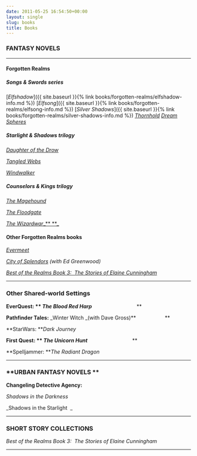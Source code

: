 ```yaml
---
date: 2011-05-25 16:54:50+00:00
layout: single
slug: books
title: Books
---
```


### **FANTASY NOVELS**

* * *

#### **Forgotten Realms**

##### **Songs & Swords series**

[_Elfshadow_]({{ site.baseurl }}{% link books/forgotten-realms/elfshadow-info.md %})
[_Elfsong_]({{ site.baseurl }}{% link books/forgotten-realms/elfsong-info.md %})
[_Silver Shadows_]({{ site.baseurl }}{% link books/forgotten-realms/silver-shadows-info.md %})
[_Thornhold_](http://www.elainecunningham.com/books/forgotten-realms/thornhold-info/)
[_Dream Spheres_](http://www.elainecunningham.com/books/forgotten-realms/the-dream-spheres-info/)

##### **Starlight & Shadows trilogy**




[_Daughter of the Drow_](http://www.elainecunningham.com/books/forgotten-realms/daughter-of-the-drow-info/)




[_Tangled Webs_](http://www.elainecunningham.com/books/forgotten-realms/tangled-webs-info/)




[_Windwalker_](http://www.elainecunningham.com/books/forgotten-realms/windwalker-info/)





##### **Counselors & Kings trilogy**




[_The Magehound_](http://www.elainecunningham.com/?page_id=2348&preview=true)




[_The Floodgate_](http://www.elainecunningham.com/?page_id=2354&preview=true)




[_The Wizardwar__** **_](http://www.elainecunningham.com/?page_id=2380&preview=true)





#### **Other Forgotten Realms books**




[_Evermeet_](http://www.elainecunningham.com/?page_id=2199&preview=true)




_[City of Splendors](http://www.elainecunningham.com/?page_id=2386&preview=true) (with Ed Greenwood)_




[_Best of the Realms Book 3:  The Stories of Elaine Cunningham_](http://www.elainecunningham.com/?page_id=2393&preview=true)






* * *





### **Other Shared-world Settings**




**EverQuest: ** _The Blood Red Harp_**                               **




**Pathfinder Tales:** _Winter Witch _(with Dave Gross)**                    **




**StarWars: **_Dark Journey_




**First Quest: ** _The Unicorn Hunt_**                               **




**Spelljammer: **_The Radiant Dragon_






* * *





### **URBAN FANTASY NOVELS **




**Changeling Detective Agency:**




_Shadows in the Darkness_




_Shadows in the Starlight  _






* * *





### **SHORT STORY COLLECTIONS**




_Best of the Realms Book 3:  The Stories of Elaine Cunningham_






* * *




